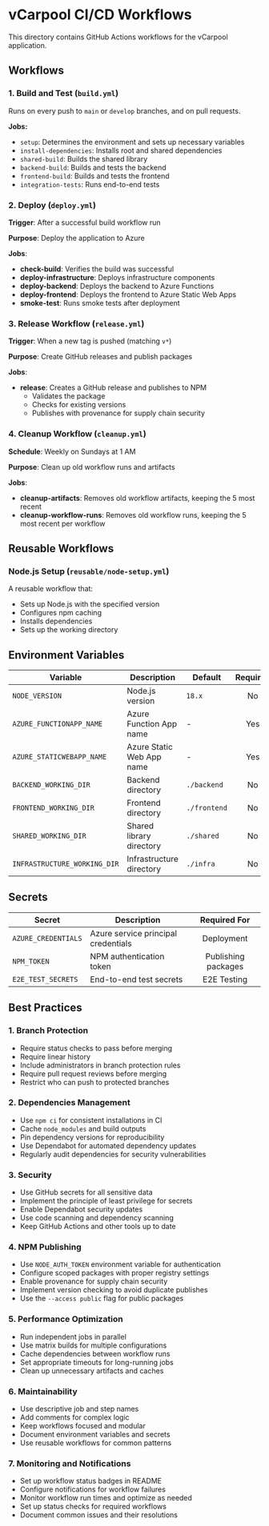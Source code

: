 # vCarpool CI/CD Workflows

This directory contains GitHub Actions workflows for the vCarpool application.

## Workflows

### 1. Build and Test (`build.yml`)

Runs on every push to `main` or `develop` branches, and on pull requests.

**Jobs:**
- `setup`: Determines the environment and sets up necessary variables
- `install-dependencies`: Installs root and shared dependencies
- `shared-build`: Builds the shared library
- `backend-build`: Builds and tests the backend
- `frontend-build`: Builds and tests the frontend
- `integration-tests`: Runs end-to-end tests

### 2. Deploy (`deploy.yml`)

**Trigger**: After a successful build workflow run

**Purpose**: Deploy the application to Azure

**Jobs**:
- **check-build**: Verifies the build was successful
- **deploy-infrastructure**: Deploys infrastructure components
- **deploy-backend**: Deploys the backend to Azure Functions
- **deploy-frontend**: Deploys the frontend to Azure Static Web Apps
- **smoke-test**: Runs smoke tests after deployment

### 3. Release Workflow (`release.yml`)

**Trigger**: When a new tag is pushed (matching `v*`)

**Purpose**: Create GitHub releases and publish packages

**Jobs**:
- **release**: Creates a GitHub release and publishes to NPM
  - Validates the package
  - Checks for existing versions
  - Publishes with provenance for supply chain security

### 4. Cleanup Workflow (`cleanup.yml`)

**Schedule**: Weekly on Sundays at 1 AM

**Purpose**: Clean up old workflow runs and artifacts

**Jobs**:
- **cleanup-artifacts**: Removes old workflow artifacts, keeping the 5 most recent
- **cleanup-workflow-runs**: Removes old workflow runs, keeping the 5 most recent per workflow

## Reusable Workflows

### Node.js Setup (`reusable/node-setup.yml`)

A reusable workflow that:
- Sets up Node.js with the specified version
- Configures npm caching
- Installs dependencies
- Sets up the working directory

## Environment Variables

| Variable | Description | Default | Required |
|----------|-------------|---------|:--------:|
| `NODE_VERSION` | Node.js version | `18.x` | No |
| `AZURE_FUNCTIONAPP_NAME` | Azure Function App name | - | Yes |
| `AZURE_STATICWEBAPP_NAME` | Azure Static Web App name | - | Yes |
| `BACKEND_WORKING_DIR` | Backend directory | `./backend` | No |
| `FRONTEND_WORKING_DIR` | Frontend directory | `./frontend` | No |
| `SHARED_WORKING_DIR` | Shared library directory | `./shared` | No |
| `INFRASTRUCTURE_WORKING_DIR` | Infrastructure directory | `./infra` | No |

## Secrets

| Secret | Description | Required For |
|--------|-------------|:------------:|
| `AZURE_CREDENTIALS` | Azure service principal credentials | Deployment |
| `NPM_TOKEN` | NPM authentication token | Publishing packages |
| `E2E_TEST_SECRETS` | End-to-end test secrets | E2E Testing |

## Best Practices

### 1. Branch Protection
- Require status checks to pass before merging
- Require linear history
- Include administrators in branch protection rules
- Require pull request reviews before merging
- Restrict who can push to protected branches

### 2. Dependencies Management
- Use `npm ci` for consistent installations in CI
- Cache `node_modules` and build outputs
- Pin dependency versions for reproducibility
- Use Dependabot for automated dependency updates
- Regularly audit dependencies for security vulnerabilities

### 3. Security
- Use GitHub secrets for all sensitive data
- Implement the principle of least privilege for secrets
- Enable Dependabot security updates
- Use code scanning and dependency scanning
- Keep GitHub Actions and other tools up to date

### 4. NPM Publishing
- Use `NODE_AUTH_TOKEN` environment variable for authentication
- Configure scoped packages with proper registry settings
- Enable provenance for supply chain security
- Implement version checking to avoid duplicate publishes
- Use the `--access public` flag for public packages

### 5. Performance Optimization
- Run independent jobs in parallel
- Use matrix builds for multiple configurations
- Cache dependencies between workflow runs
- Set appropriate timeouts for long-running jobs
- Clean up unnecessary artifacts and caches

### 6. Maintainability
- Use descriptive job and step names
- Add comments for complex logic
- Keep workflows focused and modular
- Document environment variables and secrets
- Use reusable workflows for common patterns

### 7. Monitoring and Notifications
- Set up workflow status badges in README
- Configure notifications for workflow failures
- Monitor workflow run times and optimize as needed
- Set up status checks for required workflows
- Document common issues and their resolutions
